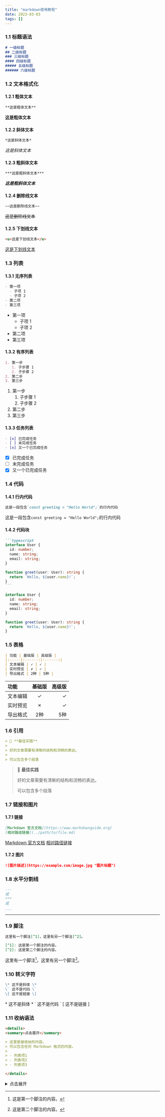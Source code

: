 ```yaml
---
title: "markdown使用教程"
date: 2023-03-03
tags: []
---
```

### 1.1 标题语法

```markdown
# 一级标题
## 二级标题
### 三级标题
#### 四级标题
##### 五级标题
###### 六级标题
```

### 1.2 文本格式化

#### 1.2.1 粗体文本

```markdown
**这是粗体文本**
```

**这是粗体文本**

#### 1.2.2 斜体文本

```markdown
*这是斜体文本*
```

*这是斜体文本*

#### 1.2.3 粗斜体文本

```markdown
***这是粗斜体文本***
```

***这是粗斜体文本***

#### 1.2.4 删除线文本

```markdown
~~这是删除线文本~~
```

~~这是删除线文本~~

#### 1.2.5 下划线文本

```markdown
<u>这是下划线文本</u>
```

<u>这是下划线文本</u>

### 1.3 列表

#### 1.3.1 无序列表

```markdown
- 第一项
  - 子项 1
  - 子项 2
- 第二项
- 第三项
```

- 第一项
  - 子项 1
  - 子项 2
- 第二项
- 第三项

#### 1.3.2 有序列表

```markdown
1. 第一步
   1. 子步骤 1
   2. 子步骤 2
2. 第二步
3. 第三步
```

1. 第一步
   1. 子步骤 1
   2. 子步骤 2
2. 第二步
3. 第三步

#### 1.3.3 任务列表

```markdown
- [x] 已完成任务
- [ ] 未完成任务
- [x] 又一个已完成任务
```

- [x] 已完成任务
- [ ] 未完成任务
- [x] 又一个已完成任务

### 1.4 代码

#### 1.4.1 行内代码

```markdown
这是一段包含`const greeting = "Hello World";`的行内代码
```

这是一段包含`const greeting = "Hello World";`的行内代码

#### 1.4.2 代码块

````markdown
```typescript
interface User {
  id: number;
  name: string;
  email: string;
}

function greet(user: User): string {
  return `Hello, ${user.name}!`;
}
```
````

```typescript
interface User {
  id: number;
  name: string;
  email: string;
}

function greet(user: User): string {
  return `Hello, ${user.name}!`;
}
```

### 1.5 表格

```markdown
| 功能 | 基础版 | 高级版 |
|:-----|:------:|-------:|
| 文本编辑 | ✓ | ✓ |
| 实时预览 | ✗ | ✓ |
| 导出格式 | 2种 | 5种 |
```

| 功能 | 基础版 | 高级版 |
|:-----|:------:|-------:|
| 文本编辑 | ✓ | ✓ |
| 实时预览 | ✗ | ✓ |
| 导出格式 | 2种 | 5种 |

### 1.6 引用

```markdown
> 📌 **最佳实践**
> 
> 好的文章需要有清晰的结构和流畅的表达。
> 
> 可以包含多个段落
```

> 📌 **最佳实践**
> 
> 好的文章需要有清晰的结构和流畅的表达。
> 
> 可以包含多个段落

### 1.7 链接和图片

#### 1.7.1 链接

```markdown
[Markdown 官方文档](https://www.markdownguide.org)
[相对路径链接](../path/to/file.md)
```

[Markdown 官方文档](https://www.markdownguide.org)
[相对路径链接](../path/to/file.md)

#### 1.7.2 图片

```markdown
![图片描述](https://example.com/image.jpg "图片标题")
```

### 1.8 水平分割线

```markdown
---
或
***
或
___
```

---

### 1.9 脚注

```markdown
这里有一个脚注[^1]，这里有另一个脚注[^2]。

[^1]: 这是第一个脚注的内容。
[^2]: 这是第二个脚注的内容。
```

这里有一个脚注[^1]，这里有另一个脚注[^2]。

[^1]: 这是第一个脚注的内容。
[^2]: 这是第二个脚注的内容。

### 1.10 转义字符

```markdown
\* 这不是斜体 \*
\` 这不是代码 \`
\[ 这不是链接 \]
```

\* 这不是斜体 \*
\` 这不是代码 \`
\[ 这不是链接 \]

### 1.11 收纳语法

```markdown
<details>
<summary>点击展开</summary>

> 这里是被收纳的内容。
> 可以包含任何 Markdown 格式的内容。
> 
> - 列表项1
> - 列表项2
> - 列表项3

</details>
```

<details>
<summary>点击展开</summary>

> 这里是被收纳的内容。
> 可以包含任何 Markdown 格式的内容。
> 
> - 列表项1
> - 列表项2
> - 列表项3

</details>